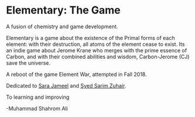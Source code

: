# Elementary: The Game 

A fusion of chemistry and game development. 

Elementary is a game about the existence of the Primal forms of each element: with their destruction, all atoms of the element cease to exist. Its an indie game about Jerome Krane who merges with the prime essence of Carbon, and with their combined abilities and wisdom, Carbon-Jerome (CJ) save the universe. 

A reboot of the game Element War, attempted in Fall 2018. 

Dedicated to [Sara Jameel](https://github.com/sarajameel) and [Syed Sarim Zuhair](https://github.com/Sarim99).

To learning and improving

-Muhammad Shahrom Ali   

